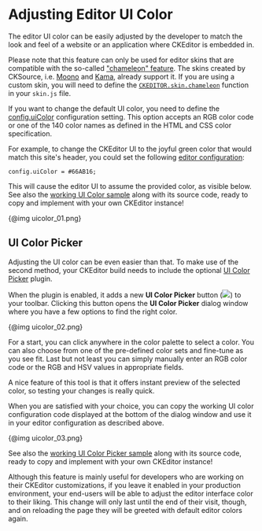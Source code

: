 # Adjusting Editor UI Color

The editor UI color can be easily adjusted by the developer to match the look and feel of a website or an application where CKEditor is embedded in.

<p class="tip">
	Please note that this feature can only be used for editor skins that are compatible with the so-called <a href="#!/guide/skin_sdk_chameleon">"chameleon" feature</a>. The skins created by CKSource, i.e. <a href="http://ckeditor.com/addon/moono">Moono</a> and <a href="http://ckeditor.com/addon/kama">Kama</a>, already support it. If you are using a custom skin, you will need to define the <code><a href="#!/api/CKEDITOR.skin-method-chameleon">CKEDITOR.skin.chameleon</a></code> function in your <code>skin.js</code> file.
</p>

If you want to change the default UI color, you need to define the [config.uiColor](#!/api/CKEDITOR.config-cfg-uiColor) configuration setting. This option accepts an RGB color code or one of the 140 color names as defined in the HTML and CSS color specification.

For example, to change the CKEditor UI to the joyful green color that would match this site's header, you could set the following [editor configuration](#!/guide/dev_configuration):

	config.uiColor = #66AB16;

This will cause the editor UI to assume the provided color, as visible below. See also the [working UI Color sample](../samples/uicolor.html) along with its source code, ready to copy and implement with your own CKEditor instance!

{@img uicolor_01.png}

## UI Color Picker

Adjusting the UI color can be even easier than that. To make use of the second method, your CKEditor build needs to include the optional [UI Color Picker](http://ckeditor.com/addon/uicolor) plugin.

When the plugin is enabled, it adds a new **UI Color Picker** button (<img src="guides/dev_uicolor/uicolor.png">) to your toolbar. Clicking this button opens the **UI Color Picker** dialog window where you have a few options to find the right color.

{@img uicolor_02.png}

For a start, you can click anywhere in the color palette to select a color. You can also choose from one of the pre-defined color sets and fine-tune as you see fit. Last but not least you can simply manually enter an RGB color code or the RGB and HSV values in appropriate fields.

A nice feature of this tool is that it offers instant preview of the selected color, so testing your changes is really quick.

When you are satisfied with your choice, you can copy the working UI color configuration code displayed at the bottom of the dialog window and use it in your editor configuration as described above.

{@img uicolor_03.png}

See also the [working UI Color Picker sample](../samples/uicolorpicker.html) along with its source code, ready to copy and implement with your own CKEditor instance!

Although this feature is mainly useful for developers who are working on their CKEditor customizations, if you leave it enabled in your production environment, your end-users will be able to adjust the editor interface color to their liking. This change will only last until the end of their visit, though, and on reloading the page they will be greeted with default editor colors again.
